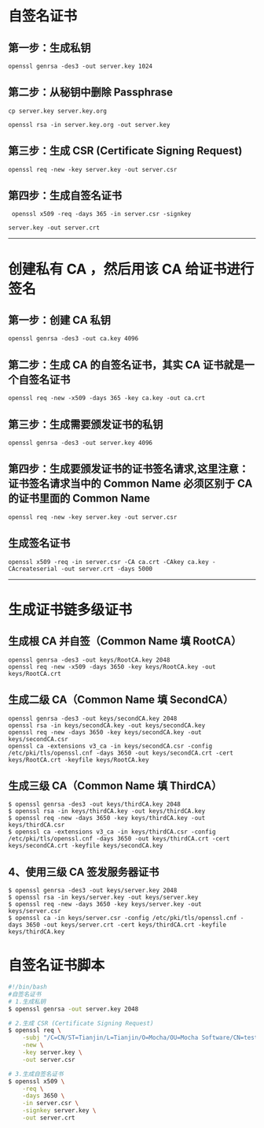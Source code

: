 # 自签名证书
## 第一步：生成私钥
```openssl genrsa -des3 -out server.key 1024```
## 第二步：从秘钥中删除 Passphrase
```cp server.key server.key.org```

```openssl rsa -in server.key.org -out server.key```
## 第三步：生成 CSR (Certificate Signing Request)
```openssl req -new -key server.key -out server.csr```
## 第四步：生成自签名证书
``` openssl x509 -req -days 365 -in server.csr -signkey```

```server.key -out server.crt```

-------------------

# 创建私有 CA ，然后用该 CA 给证书进行签名
## 第一步：创建 CA 私钥
`openssl genrsa -des3 -out ca.key 4096`
## 第二步：生成 CA 的自签名证书，其实 CA 证书就是一个自签名证书
`openssl req -new -x509 -days 365 -key ca.key -out ca.crt`
## 第三步：生成需要颁发证书的私钥
`openssl genrsa -des3 -out server.key 4096`
## 第四步：生成要颁发证书的证书签名请求,这里注意：证书签名请求当中的 Common Name 必须区别于 CA 的证书里面的 Common Name
`openssl req -new -key server.key -out server.csr`
## 生成签名证书
`openssl x509 -req -in server.csr -CA ca.crt -CAkey ca.key -CAcreateserial -out server.crt -days 5000`

----------------------
# 生成证书链多级证书
## 生成根 CA 并自签（Common Name 填 RootCA）
```
openssl genrsa -des3 -out keys/RootCA.key 2048
openssl req -new -x509 -days 3650 -key keys/RootCA.key -out keys/RootCA.crt
```

## 生成二级 CA（Common Name 填 SecondCA）
```
openssl genrsa -des3 -out keys/secondCA.key 2048
openssl rsa -in keys/secondCA.key -out keys/secondCA.key
openssl req -new -days 3650 -key keys/secondCA.key -out keys/secondCA.csr
openssl ca -extensions v3_ca -in keys/secondCA.csr -config /etc/pki/tls/openssl.cnf -days 3650 -out keys/secondCA.crt -cert keys/RootCA.crt -keyfile keys/RootCA.key
```

## 生成三级 CA（Common Name 填 ThirdCA）
```
$ openssl genrsa -des3 -out keys/thirdCA.key 2048
$ openssl rsa -in keys/thirdCA.key -out keys/thirdCA.key
$ openssl req -new -days 3650 -key keys/thirdCA.key -out keys/thirdCA.csr
$ openssl ca -extensions v3_ca -in keys/thirdCA.csr -config /etc/pki/tls/openssl.cnf -days 3650 -out keys/thirdCA.crt -cert keys/secondCA.crt -keyfile keys/secondCA.key
```
## 4、使用三级 CA 签发服务器证书
```
$ openssl genrsa -des3 -out keys/server.key 2048
$ openssl rsa -in keys/server.key -out keys/server.key
$ openssl req -new -days 3650 -key keys/server.key -out keys/server.csr
$ openssl ca -in keys/server.csr -config /etc/pki/tls/openssl.cnf -days 3650 -out keys/server.crt -cert keys/thirdCA.crt -keyfile keys/thirdCA.key
```

# 自签名证书脚本
```bash
#!/bin/bash
#自签名证书
# 1.生成私钥
$ openssl genrsa -out server.key 2048

# 2.生成 CSR (Certificate Signing Request)
$ openssl req \
    -subj "/C=CN/ST=Tianjin/L=Tianjin/O=Mocha/OU=Mocha Software/CN=test1.sslpoc.com/emailAddress=test@mochasoft.com.cn" \
    -new \
    -key server.key \
    -out server.csr

# 3.生成自签名证书
$ openssl x509 \
    -req \
    -days 3650 \
    -in server.csr \
    -signkey server.key \
    -out server.crt
```